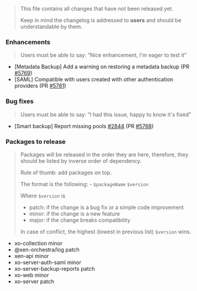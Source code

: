 > This file contains all changes that have not been released yet.
>
> Keep in mind the changelog is addressed to **users** and should be
> understandable by them.

### Enhancements

> Users must be able to say: “Nice enhancement, I'm eager to test it”

- [Metadata Backup] Add a warning on restoring a metadata backup (PR [#5769](https://github.com/vatesfr/xen-orchestra/pull/5769))
- [SAML] Compatible with users created with other authentication providers (PR [#5781](https://github.com/vatesfr/xen-orchestra/pull/5781))

### Bug fixes

> Users must be able to say: “I had this issue, happy to know it's fixed”

- [Smart backup] Report missing pools [#2844](https://github.com/vatesfr/xen-orchestra/issues/2844) (PR [#5768](https://github.com/vatesfr/xen-orchestra/pull/5768))

### Packages to release

> Packages will be released in the order they are here, therefore, they should
> be listed by inverse order of dependency.
>
> Rule of thumb: add packages on top.
>
> The format is the following: - `$packageName` `$version`
>
> Where `$version` is
>
> - patch: if the change is a bug fix or a simple code improvement
> - minor: if the change is a new feature
> - major: if the change breaks compatibility
>
> In case of conflict, the highest (lowest in previous list) `$version` wins.

- xo-collection minor
- @xen-orchestra/log patch
- xen-api minor
- xo-server-auth-saml minor
- xo-server-backup-reports patch
- xo-web minor
- xo-server patch
